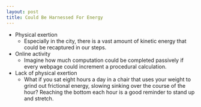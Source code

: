 ```yaml
---
layout: post
title: Could Be Harnessed For Energy
---
```


- Physical exertion
    - Especially in the city, there is a vast amount of kinetic energy that could be recaptured in our steps.
- Online activity
    - Imagine how much computation could be completed passively if every webpage could increment a procedural calculation.
- Lack of physical exertion
    - What if you sat eight hours a day in a chair that uses your weight to grind out frictional energy, slowing sinking over the course of the hour? Reaching the bottom each hour is a good reminder to stand up and stretch.
